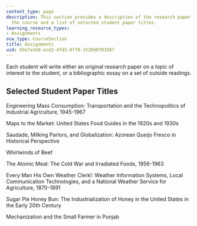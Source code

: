 ```yaml
---
content_type: page
description: This section provides a description of the research paper assigned for
  the course and a list of selected student paper titles.
learning_resource_types:
- Assignments
ocw_type: CourseSection
title: Assignments
uid: d3e7a3dd-acd2-4fd3-0f70-1520d0783587
---
```


Each student will write either an original research paper on a topic of interest to the student, or a bibliographic essay on a set of outside readings.

Selected Student Paper Titles
-----------------------------

Engineering Mass Consumption: Transportation and the Technopolitics of Industrial Agriculture, 1945-1967

Maps to the Market: United States Food Guides in the 1920s and 1930s

Saudade, Milking Parlors, and Globalization: Azorean Queijo Fresco in Historical Perspective

Whirlwinds of Beef

The Atomic Meal: The Cold War and Irradiated Foods, 1956-1963

Every Man His Own Weather Clerk!: Weather Information Systems, Local Communication Technologies, and a National Weather Service for Agriculture, 1870-1891

Sugar Pie Honey Bun: The Industrialization of Honey in the United States in the Early 20th Century

Mechanization and the Small Farmer in Punjab